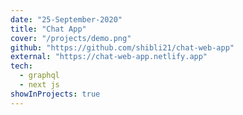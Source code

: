 ```yaml
---
date: "25-September-2020"
title: "Chat App"
cover: "/projects/demo.png"
github: "https://github.com/shibli21/chat-web-app"
external: "https://chat-web-app.netlify.app"
tech:
  - graphql
  - next js
showInProjects: true
---
```

